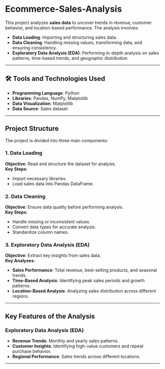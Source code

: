 # Ecommerce-Sales-Analysis
This project analyzes **sales data** to uncover trends in revenue, customer behavior, and location-based performance. The analysis involves:

- **Data Loading**: Importing and structuring sales data.
- **Data Cleaning**: Handling missing values, transforming data, and ensuring consistency.
- **Exploratory Data Analysis (EDA)**: Performing in-depth analysis on sales patterns, time-based trends, and geographic distribution.

---

## 🛠 Tools and Technologies Used

- **Programming Language**: Python  
- **Libraries**: Pandas, NumPy, Matplotlib  
- **Data Visualization**: Matplotlib  
- **Data Source**: Sales dataset

---

## Project Structure

The project is divided into three main components:

### **1. Data Loading**
**Objective**: Read and structure the dataset for analysis.  
**Key Steps**:
- Import necessary libraries.
- Load sales data into Pandas DataFrame.

### **2. Data Cleaning**
**Objective**: Ensure data quality before performing analysis.  
**Key Steps**:
- Handle missing or inconsistent values.
- Convert data types for accurate analysis.
- Standardize column names.

### **3. Exploratory Data Analysis (EDA)**
**Objective**: Extract key insights from sales data.  
**Key Analyses**:
- **Sales Performance**: Total revenue, best-selling products, and seasonal trends.
- **Time-Based Analysis**: Identifying peak sales periods and growth patterns.
- **Location-Based Analysis**: Analyzing sales distribution across different regions.

---

## Key Features of the Analysis

### **Exploratory Data Analysis (EDA)**
- **Revenue Trends**: Monthly and yearly sales patterns.
- **Customer Insights**: Identifying high-value customers and repeat purchase behavior.
- **Regional Performance**: Sales trends across different locations.

---






